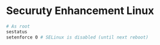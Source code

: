# Securuty Enhancement Linux

```bash
# As root
sestatus
setenforce 0 # SELinux is disabled (until next reboot)
```
